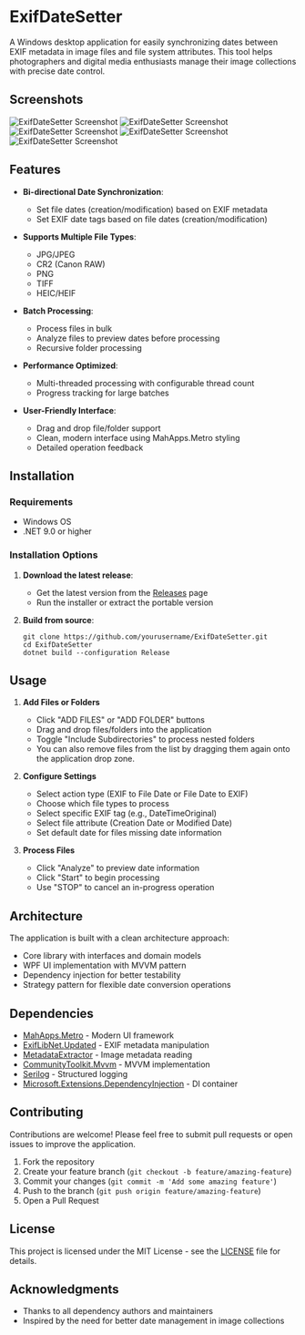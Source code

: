 ﻿# ExifDateSetter

A Windows desktop application for easily synchronizing dates between EXIF metadata in image files and file system attributes. This tool helps photographers and digital media enthusiasts manage their image collections with precise date control.

## Screenshots

![ExifDateSetter Screenshot](screenshots/sc01.png)
![ExifDateSetter Screenshot](screenshots/sc02.png)
![ExifDateSetter Screenshot](screenshots/sc03.png)
![ExifDateSetter Screenshot](screenshots/sc04.png)
![ExifDateSetter Screenshot](screenshots/sc05.png)

## Features

- **Bi-directional Date Synchronization**:
    - Set file dates (creation/modification) based on EXIF metadata
    - Set EXIF date tags based on file dates (creation/modification)

- **Supports Multiple File Types**:
    - JPG/JPEG
    - CR2 (Canon RAW)
    - PNG
    - TIFF
    - HEIC/HEIF

- **Batch Processing**:
    - Process files in bulk
    - Analyze files to preview dates before processing
    - Recursive folder processing

- **Performance Optimized**:
    - Multi-threaded processing with configurable thread count
    - Progress tracking for large batches

- **User-Friendly Interface**:
    - Drag and drop file/folder support
    - Clean, modern interface using MahApps.Metro styling
    - Detailed operation feedback

## Installation

### Requirements
- Windows OS
- .NET 9.0 or higher

### Installation Options
1. **Download the latest release**:
    - Get the latest version from the [Releases](https://github.com/yourusername/ExifDateSetter/releases) page
    - Run the installer or extract the portable version

2. **Build from source**:
   ```
   git clone https://github.com/yourusername/ExifDateSetter.git
   cd ExifDateSetter
   dotnet build --configuration Release
   ```

## Usage

1. **Add Files or Folders**
    - Click "ADD FILES" or "ADD FOLDER" buttons
    - Drag and drop files/folders into the application
    - Toggle "Include Subdirectories" to process nested folders
    - You can also remove files from the list by dragging them again onto the application drop zone.

2. **Configure Settings**
    - Select action type (EXIF to File Date or File Date to EXIF)
    - Choose which file types to process
    - Select specific EXIF tag (e.g., DateTimeOriginal)
    - Select file attribute (Creation Date or Modified Date)
    - Set default date for files missing date information

3. **Process Files**
    - Click "Analyze" to preview date information
    - Click "Start" to begin processing
    - Use "STOP" to cancel an in-progress operation

## Architecture

The application is built with a clean architecture approach:

- Core library with interfaces and domain models
- WPF UI implementation with MVVM pattern
- Dependency injection for better testability
- Strategy pattern for flexible date conversion operations

## Dependencies

- [MahApps.Metro](https://mahapps.com/) - Modern UI framework
- [ExifLibNet.Updated](https://www.nuget.org/packages/ExifLibNet.Updated/) - EXIF metadata manipulation
- [MetadataExtractor](https://www.nuget.org/packages/MetadataExtractor/) - Image metadata reading
- [CommunityToolkit.Mvvm](https://www.nuget.org/packages/CommunityToolkit.Mvvm/) - MVVM implementation
- [Serilog](https://serilog.net/) - Structured logging
- [Microsoft.Extensions.DependencyInjection](https://www.nuget.org/packages/Microsoft.Extensions.DependencyInjection/) - DI container

## Contributing

Contributions are welcome! Please feel free to submit pull requests or open issues to improve the application.

1. Fork the repository
2. Create your feature branch (`git checkout -b feature/amazing-feature`)
3. Commit your changes (`git commit -m 'Add some amazing feature'`)
4. Push to the branch (`git push origin feature/amazing-feature`)
5. Open a Pull Request

## License

This project is licensed under the MIT License - see the [LICENSE](LICENSE) file for details.

## Acknowledgments

- Thanks to all dependency authors and maintainers
- Inspired by the need for better date management in image collections